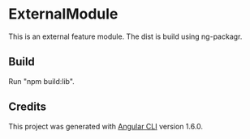 # ExternalModule
This is an external feature module. The dist is build using ng-packagr.

## Build
Run "npm build:lib".

## Credits
This project was generated with [Angular CLI](https://github.com/angular/angular-cli) version 1.6.0.